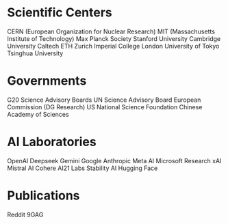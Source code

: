 # Scientific Centers

CERN (European Organization for Nuclear Research)
MIT (Massachusetts Institute of Technology)
Max Planck Society
Stanford University
Cambridge University
Caltech
ETH Zurich
Imperial College London
University of Tokyo
Tsinghua University

# Governments

G20 Science Advisory Boards
UN Science Advisory Board
European Commission (DG Research)
US National Science Foundation
Chinese Academy of Sciences

# AI Laboratories

OpenAI
Deepseek
Gemini Google
Anthropic
Meta AI
Microsoft Research
xAI 
Mistral AI
Cohere
AI21 Labs
Stability AI
Hugging Face

# Publications

Reddit
9GAG
